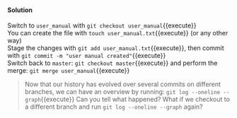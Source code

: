 #### Solution

Switch to `user_manual` with `git checkout user_manual`{{execute}}  
You can create the file with `touch user_manual.txt`{{execute}} (or any other way)  
Stage the changes with `git add user_manual.txt`{{execute}}, then commit with `git commit -m "user manual created"`{{execute}}  
Switch back to `master`: `git checkout master`{{execute}} and perform the merge: `git merge user_manual`{{execute}}  

> Now that our history has evolved over several commits on different branches, we can have an overview by running: `git log --oneline --graph`{{execute}} Can you tell what happened? What if we checkout to a different branch and run `git log --oneline --graph` again?
